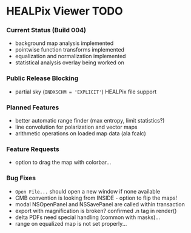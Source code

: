 # HEALPix Viewer TODO

### Current Status (Build 004)

- background map analysis implemented
- pointwise function transforms implemented
- equalization and normalization implemented
- statistical analysis overlay being worked on

### Public Release Blocking

- partial sky (`INDXSCHM = 'EXPLICIT'`) HEALPix file support

### Planned Features

- better automatic range finder (max entropy, limit statistics?)
- line convolution for polarization and vector maps
- arithmetic operations on loaded map data (ala fcalc)

### Feature Requests

- option to drag the map with colorbar...

### Bug Fixes

- `Open File...` should open a new window if none available
- CMB convention is looking from INSIDE - option to flip the maps!
- modal NSOpenPanel and NSSavePanel are called within transaction
- export with magnification is broken? confirmed .n tag in render()
- delta PDFs need special handling (common with masks)...
- range on equalized map is not set properly...
